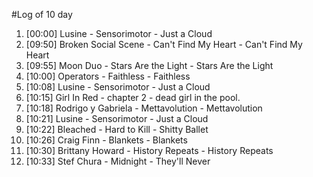 #Log of 10 day

1. [00:00] Lusine - Sensorimotor - Just a Cloud
1. [09:50] Broken Social Scene - Can't Find My Heart - Can't Find My Heart
1. [09:55] Moon Duo - Stars Are the Light - Stars Are the Light
1. [10:00] Operators - Faithless - Faithless
1. [10:08] Lusine - Sensorimotor - Just a Cloud
1. [10:15] Girl In Red - chapter 2 - dead girl in the pool.
1. [10:18] Rodrigo y Gabriela - Mettavolution - Mettavolution
1. [10:21] Lusine - Sensorimotor - Just a Cloud
1. [10:22] Bleached - Hard to Kill - Shitty Ballet
1. [10:26] Craig Finn - Blankets - Blankets
1. [10:30] Brittany Howard - History Repeats - History Repeats
1. [10:33] Stef Chura - Midnight - They'll Never
